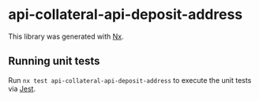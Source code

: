 # api-collateral-api-deposit-address

This library was generated with [Nx](https://nx.dev).

## Running unit tests

Run `nx test api-collateral-api-deposit-address` to execute the unit tests via [Jest](https://jestjs.io).
